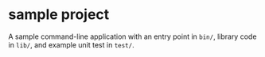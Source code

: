# sample project

A sample command-line application with an entry point
in `bin/`, library code in `lib/`,
and example unit test in `test/`.
